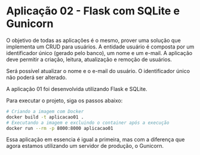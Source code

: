 # Aplicação 02 - Flask com SQLite e Gunicorn

O objetivo de todas as aplicações é o mesmo, prover uma solução que implementa um CRUD para usuários. A entidade usuário é composta por um identificador único (gerado pelo banco), um nome e um e-mail. A aplicação deve permitir a criação, leitura, atualização e remoção de usuários.

Será possível atualizar o nome e o e-mail do usuário. O identificador único não poderá ser alterado.

A aplicação 01 foi desenvolvida utilizando Flask e SQLite.

Para executar o projeto, siga os passos abaixo:

```bash
# Criando a imagem com Docker
docker build -t aplicacao01 .
# Executando a imagem e excluindo o container após a execução
docker run --rm -p 8000:8000 aplicacao01
```

Essa aplicação em essencia é igual a primeira, mas com a diferença que agora estamos utilizando um servidor de produção, o Gunicorn.